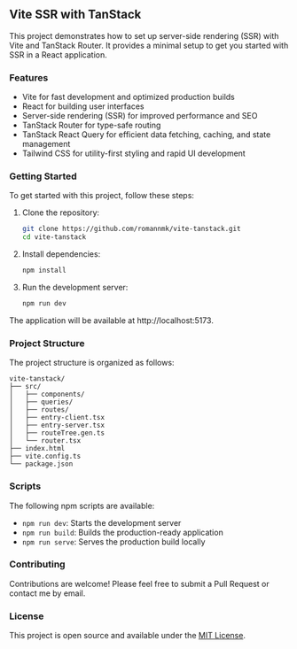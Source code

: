 ## Vite SSR with TanStack

This project demonstrates how to set up server-side rendering (SSR) with Vite and TanStack Router. It provides a minimal setup to get you started with SSR in a React application.

### Features

- Vite for fast development and optimized production builds
- React for building user interfaces
- Server-side rendering (SSR) for improved performance and SEO
- TanStack Router for type-safe routing
- TanStack React Query for efficient data fetching, caching, and state management
- Tailwind CSS for utility-first styling and rapid UI development

### Getting Started

To get started with this project, follow these steps:

1. Clone the repository:

   ```bash
   git clone https://github.com/romannmk/vite-tanstack.git
   cd vite-tanstack
   ```

2. Install dependencies:

   ```bash
   npm install
   ```

3. Run the development server:

   ```bash
   npm run dev
   ```

The application will be available at http://localhost:5173.

### Project Structure

The project structure is organized as follows:

```
vite-tanstack/
├── src/
│   ├── components/
│   ├── queries/
│   ├── routes/
│   ├── entry-client.tsx
│   ├── entry-server.tsx
│   ├── routeTree.gen.ts
│   └── router.tsx
├── index.html
├── vite.config.ts
└── package.json
```

### Scripts

The following npm scripts are available:

- `npm run dev`: Starts the development server
- `npm run build`: Builds the production-ready application
- `npm run serve`: Serves the production build locally

### Contributing

Contributions are welcome! Please feel free to submit a Pull Request or contact me by email.

### License

This project is open source and available under the [MIT License](LICENSE).
